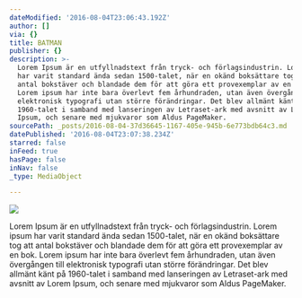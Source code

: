 ```yaml
---
dateModified: '2016-08-04T23:06:43.192Z'
author: []
via: {}
title: BATMAN
publisher: {}
description: >-
  Lorem Ipsum är en utfyllnadstext från tryck- och förlagsindustrin. Lorem ipsum
  har varit standard ända sedan 1500-talet, när en okänd boksättare tog att
  antal bokstäver och blandade dem för att göra ett provexemplar av en bok.
  Lorem ipsum har inte bara överlevt fem århundraden, utan även övergången till
  elektronisk typografi utan större förändringar. Det blev allmänt känt på
  1960-talet i samband med lanseringen av Letraset-ark med avsnitt av Lorem
  Ipsum, och senare med mjukvaror som Aldus PageMaker.
sourcePath: _posts/2016-08-04-37d36645-1167-405e-945b-6e773bdb64c3.md
datePublished: '2016-08-04T23:07:38.234Z'
starred: false
inFeed: true
hasPage: false
inNav: false
_type: MediaObject

---
```

![](https://the-grid-user-content.s3-us-west-2.amazonaws.com/f4dcefc9-84c3-473b-8d49-ba710b589b7b.jpg)

Lorem Ipsum är en utfyllnadstext från tryck- och förlagsindustrin. Lorem ipsum har varit standard ända sedan 1500-talet, när en okänd boksättare tog att antal bokstäver och blandade dem för att göra ett provexemplar av en bok. Lorem ipsum har inte bara överlevt fem århundraden, utan även övergången till elektronisk typografi utan större förändringar. Det blev allmänt känt på 1960-talet i samband med lanseringen av Letraset-ark med avsnitt av Lorem Ipsum, och senare med mjukvaror som Aldus PageMaker.